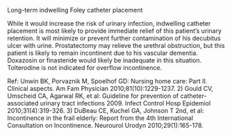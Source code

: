 Long-term indwelling Foley catheter placement

While it would increase the risk of urinary infection, indwelling catheter placement is most likely to provide immediate relief of this patient’s urinary retention. It will minimize or prevent further contamination of his decubitus ulcer with urine. Prostatectomy may relieve the urethral obstruction, but this patient is likely to remain incontinent due to his vascular dementia. Doxazosin or finasteride would likely be inadequate in this situation. Tolterodine is not indicated for overflow incontinence.

Ref:  Unwin BK, Porvaznik M, Spoelhof GD: Nursing home care: Part II. Clinical aspects. Am Fam Physician 2010;81(10):1229-1237. 2) Gould CV, Umscheid CA, Agarwal RK, et al: Guideline for prevention of catheter-associated urinary tract infections 2009. Infect Control Hosp Epidemiol 2010;31(4):319-326. 3) DuBeau CE, Kuchel GA, Johnson T 2nd, et al: Incontinence in the frail elderly: Report from the 4th International Consultation on Incontinence. Neurourol Urodyn 2010;29(1):165-178.